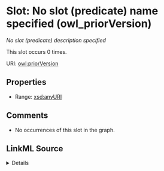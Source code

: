 

# Slot: No slot (predicate) name specified (owl_priorVersion)


_No slot (predicate) description specified_






This slot occurs 0 times.


URI: [owl:priorVersion](http://www.w3.org/2002/07/owl#priorVersion)



<!-- no inheritance hierarchy -->








## Properties

* Range: [xsd:anyURI](http://www.w3.org/2001/XMLSchema#anyURI)





## Comments

* No occurrences of this slot in the graph.



## LinkML Source

<details>

```yaml
name: owl_priorVersion
annotations:
  count:
    tag: count
    value: 0
description: No slot (predicate) description specified
title: No slot (predicate) name specified
comments:
- No occurrences of this slot in the graph.
from_schema: hydrology-kg
rank: 1000
domain: owl_priorVersion
slot_uri: owl:priorVersion
alias: owl_priorVersion
range: uri

```
</details>